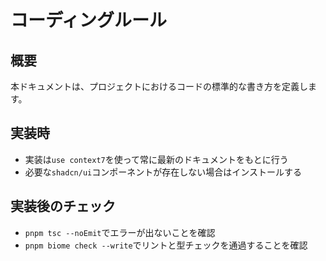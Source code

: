 # コーディングルール

## 概要
本ドキュメントは、プロジェクトにおけるコードの標準的な書き方を定義します。

## 実装時
- 実装は`use context7`を使って常に最新のドキュメントをもとに行う
- 必要な`shadcn/ui`コンポーネントが存在しない場合はインストールする

## 実装後のチェック
- `pnpm tsc --noEmit`でエラーが出ないことを確認
- `pnpm biome check --write`でリントと型チェックを通過することを確認